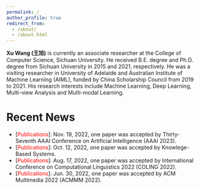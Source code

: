 ```yaml
---
permalink: /
author_profile: true
redirect_from: 
  - /about/
  - /about.html
---
```


**Xu Wang (王旭)** is currently an associate researcher at the College of Computer Science, Sichuan University. He received B.E. degree and Ph.D. degree from Sichuan University in 2015 and 2021, respectively. He was a visiting researcher in University of Adelaide and Australian Institute of Machine Learning (AIML), funded by China Scholarship Council from 2019 to 2021. His research interests include Machine Learning, Deep Learning, Multi-view Analysis and Multi-modal Learning.


# Recent News
* \[<span style="color: red">Publications</span>\]: Nov. 19, 2022, one paper was accepted by Thirty-Seventh AAAI Conference on Artificial Intelligence (AAAI 2023). 
* \[<span style="color: red">Publications</span>\]: Oct. 12, 2022, one paper was accepted by Knowlege-Based Systems. 
* \[<span style="color: red">Publications</span>\]: Aug. 17, 2022, one paper was accepted by International Conference on Computational Linguistics 2022 (COLING 2022). 
* \[<span style="color: red">Publications</span>\]: Jun. 30, 2022, one paper was accepted by ACM Multimedia 2022 (ACMMM 2022). 

<body>
<div>
<script type="text/javascript" src="//rf.revolvermaps.com/0/0/8.js?i=5rgootoqpw9&amp;m=0&amp;c=ff0000&amp;cr1=ffffff&amp;f=arial&amp;l=33" async="async"></script>
</div>
</body>
